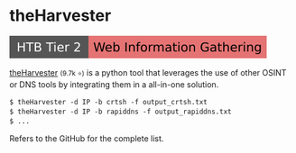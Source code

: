 # theHarvester

[![web_information_gathering](../../../_badges/htb/web_information_gathering.svg)](https://academy.hackthebox.com/course/preview/information-gathering---web-edition)

<div class="row row-cols-lg-2"><div>

[theHarvester](https://github.com/laramies/theHarvester) <small>(9.7k ⭐)</small> is a python tool that leverages the use of other OSINT or DNS tools by integrating them in a all-in-one solution.

```ps
$ theHarvester -d IP -b crtsh -f output_crtsh.txt
$ theHarvester -d IP -b rapiddns -f output_rapiddns.txt
$ ...
```

Refers to the GitHub for the complete list.
</div><div>
</div></div>
